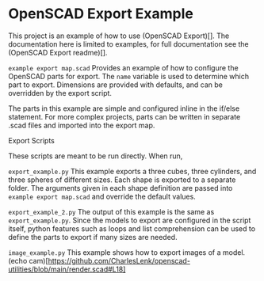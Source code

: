 # OpenSCAD Export Example
This project is an example of how to use (OpenSCAD Export)[]. The documentation here is limited to examples, for full
documentation see the (OpenSCAD Export readme)[].

`example export map.scad`
 Provides an example of how to configure the OpenSCAD parts for export. The `name` variable is used to determine which part to export. Dimensions are provided with defaults, and can be overridden by the export script.

 The parts in this example are simple and configured inline in the if/else statement. For more complex projects, parts can be written in separate .scad files and imported into the export map.

Export Scripts

These scripts are meant to be run directly. When run,

`export_example.py`
This example exports a three cubes, three cylinders, and three spheres of different sizes. Each shape is exported to a separate folder. The arguments given in each shape definition are passed into `example export map.scad` and override the default values.

`export_example_2.py`
The output of this example is the same as `export_example.py`. Since the models to export are configured in the script itself, python features such as loops and list comprehension can be used to define the parts to export if many sizes are needed.

`image_example.py`
This example shows how to export images of a model. (echo cam)[https://github.com/CharlesLenk/openscad-utilities/blob/main/render.scad#L18]
